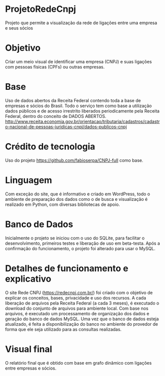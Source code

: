 # ProjetoRedeCnpj
Projeto que permite a visualização da rede de ligações entre uma empresa e seus sócios

# Objetivo
Criar um meio visual de identificar uma empresa (CNPJ) e suas ligações com pessoas físicas (CPFs) ou outras empresas.

# Base
Uso de dados abertos da Receita Federal contendo toda a base de empresas e sócios do Brasil.
Todo o serviço tem como base a utilização dados públicos e de acesso irrestrito liberados periodicamente pela Receita Federal, dentro do conceito de DADOS ABERTOS.
http://www.receita.economia.gov.br/orientacao/tributaria/cadastros/cadastro-nacional-de-pessoas-juridicas-cnpj/dados-publicos-cnpj

# Crédito de tecnologia
Uso do projeto https://github.com/fabioserpa/CNPJ-full como base.

# Linguagem
Com exceção do site, que é informativo e criado em WordPress, todo o ambiente de preparação dos dados como o de busca e visualização é realizado em Python, com diversas bibliotecas de apoio.

# Banco de Dados
Inicialmente o projeto se iniciou com o uso do SQLite, para facilitar o desenvolvimento, primeiros testes e liberação de uso em beta-testa.
Após a confirmação do funcionamento, o projeto foi alterado para usar o MySQL.

# Detalhes de funcionamento e explicativo
O site Rede CNPJ (https://redecnpj.com.br/) foi criado com o objetivo de explicar os conceitos, bases, privacidade e uso dos recursos.
A cada liberação de arquivos pela Receita Federal (a cada 3 meses), é executado o download do conjunto de arquivos para ambiente local.
Com base nos arquivos, é executado um processamento de organização dos dados e geração do banco de dados MySQL.
Uma vez que o banco de dados esteja atualizado, é feita a disponibilização do banco no ambiente do provedor de forma que ele seja utilizado para as consultas realizadas.

# Visual final
O relatório final que é obtido com base em grafo dinâmico com ligações entre empresas e sócios.

